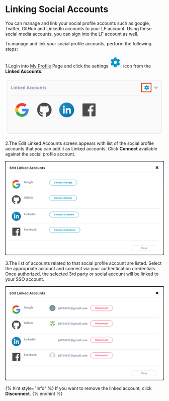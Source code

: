 # Linking Social Accounts

You can manage and link your social profile accounts such as google, Twitter, GitHub and LinkedIn accounts to your LF account. Using these social media accounts, you can sign into the LF account as well.

To manage and link your social profile accounts, perform the following steps:

1.Login into [My Profile](https://myprofile.linuxfoundation.org/) Page and click the settings ![](../../.gitbook/assets/settings%20%281%29.png) icon from the **Linked Accounts**.

![](../../.gitbook/assets/social-button.png)

2.The Edit Linked Accounts screen appears with list of the social profile accounts that you can add it as Linked accounts. Click **Connect** available against the social profile account.

![](../../.gitbook/assets/social-unconnect.png)

3.The list of accounts related to that social profile account are listed. Select the appropriate account and connect via your authentication credentials. Once authorized, the selected 3rd party or social account will be linked to your SSO account.

![](../../.gitbook/assets/social.png)

{% hint style="info" %}
If you want to remove the linked account, click **Disconnect**.
{% endhint %}



